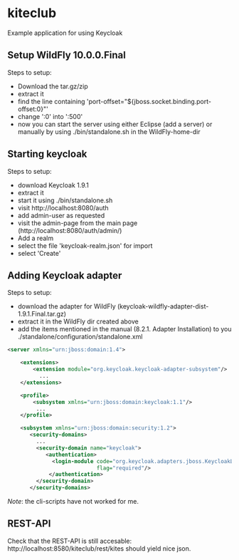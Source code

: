 # kiteclub
Example application for using Keycloak

## Setup WildFly 10.0.0.Final
Steps to setup:

* Download the tar.gz/zip
* extract it
* find the line containing 'port-offset="${jboss.socket.binding.port-offset:0}"'
* change ':0' into ':500'
* now you can start the server using either Eclipse (add a server) or manually by using ./bin/standalone.sh in the WildFly-home-dir

## Starting keycloak
Steps to setup:

* download Keycloak 1.9.1
* extract it
* start it using ./bin/standalone.sh
* visit http://localhost:8080/auth
* add admin-user as requested
* visit the admin-page from the main page (http://localhost:8080/auth/admin/)
* Add a realm
* select the file 'keycloak-realm.json' for import
* select 'Create'

## Adding Keycloak adapter
Steps to setup:

* download the adapter for WildFly (keycloak-wildfly-adapter-dist-1.9.1.Final.tar.gz)
* extract it in the WildFly dir created above
* add the items mentioned in the manual (8.2.1. Adapter Installation) to you ./standalone/configuration/standalone.xml

```xml
<server xmlns="urn:jboss:domain:1.4">

    <extensions>
        <extension module="org.keycloak.keycloak-adapter-subsystem"/>
          ...
    </extensions>

    <profile>
        <subsystem xmlns="urn:jboss:domain:keycloak:1.1"/>
         ...
    </profile>

    <subsystem xmlns="urn:jboss:domain:security:1.2">
       <security-domains>
         ...
         <security-domain name="keycloak">
            <authentication>
              <login-module code="org.keycloak.adapters.jboss.KeycloakLoginModule"
                            flag="required"/>
             </authentication>
         </security-domain>
       </security-domains>
```

*Note*: the cli-scripts have not worked for me.

## REST-API
Check that the REST-API is still accesable: http://localhost:8580/kiteclub/rest/kites should yield nice json.
